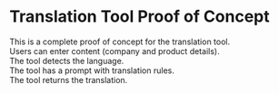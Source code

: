 # Translation Tool Proof of Concept

This is a complete proof of concept for the translation tool.  
Users can enter content (company and product details).  
The tool detects the language.  
The tool has a prompt with translation rules.  
The tool returns the translation.
